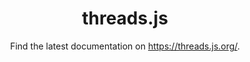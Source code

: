<h1 align="center">threads.js</h1>

<p align="center">
  Find the latest documentation on <a href="https://threads.js.org/">https://threads.js.org/</a>.
</p>
